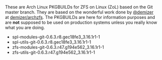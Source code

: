 These are Arch Linux PKGBUILDs for ZFS on Linux (ZoL) based on the Git master branch. They are based on the wonderful work done by [@demizer](https://github.com/demizer) at [demizer/archzfs](https://github.com/demizer/archzfs). The PKGBUILDs are here for information purposes and are **not** supposed to be used on production systems unless you really know what you are doing.
* spl-modules-git-0.6.3.r8.gec18fe3_3.16.1r1-1
* spl-utils-git-0.6.3.r8.gec18fe3_3.16.1r1-1
* zfs-modules-git-0.6.3.r47.g194e562_3.16.1r1-1
* zfs-utils-git-0.6.3.r47.g194e562_3.16.1r1-1
